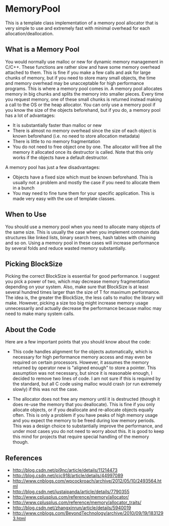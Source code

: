 # MemoryPool

This is a template class implementation of a memory pool allocator that is very simple to use and extremely fast with minimal overhead for each allocation/deallocation.

## What is a Memory Pool

You would normally use malloc or new for dynamic memory management in C/C++. These functions are rather slow and have some memory overhead attached to them. This is fine if you make a few calls and ask for large chunks of memory, but if you need to store many small objects, the time and memory overhead may be unacceptable for high performance programs. This is where a memory pool comes in. A memory pool allocates memory in big chunks and splits the memory into smaller pieces. Every time you request memory, one of these small chunks is returned instead making a call to the OS or the heap allocator. You can only use a memory pool if you know the size of the objects beforehand, but if you do, a memory pool has a lot of advantages:

* It is substantially faster than malloc or new
* There is almost no memory overhead since the size of each object is known beforehand (i.e. no need to store allocation metadata)
* There is little to no memory fragmentation
* You do not need to free object one by one. The allocator will free all the memory it allocated once its destructor is called. Note that this only works if the objects have a default destructor.

A memory pool has just a few disadvantages:

* Objects have a fixed size which must be known beforehand. This is usually not a problem and mostly the case if you need to allocate them in a bunch
* You may need to fine tune them for your specific application. This is made very easy with the use of template classes.

## When to Use

You should use a memory pool when you need to allocate many objects of the same size. This is usually the case when you implement common data structures like linked lists, binary search trees, hash tables with chaining and so on. Using a memory pool in these cases will increase performance by several folds and reduce wasted memory substantially.

## Picking BlockSize
Picking the correct BlockSize is essential for good performance. I suggest you pick a power of two, which may decrease memory fragmentation depending on your system. Also, make sure that BlockSize is at least several hundred times larger than the size of T for maximum performance. The idea is, the greater the BlockSize, the less calls to malloc the library will make. However, picking a size too big might increase memory usage unnecessarily and actually decrease the performance because malloc may need to make many system calls.

## About the Code

Here are a few important points that you should know about the code:

* This code handles alignment for the objects automatically, which is necessary for high performance memory access and may even be required on certain processors. However, it assumes the memory returned by operator new is "aligned enough" to store a pointer. This assumption was not necessary, but since it is reasonable enough, I decided to remove two lines of code. I am not sure if this is required by the standard, but all C code using malloc would crash (or run extremely slowly) if this was not the case.

* The allocator does not free any memory until it is destructed (though it does re-use the memory that you deallocate). This is fine if you only allocate objects, or if you deallocate and re-allocate objects equally often. This is only a problem if you have peaks of high memory usage and you expect the memory to be freed during low memory periods. This was a design choice to substantially improve the performance, and under most cases you do not need to worry about this. It is good to keep this mind for projects that require special handling of the memory though.

## References
* http://blog.csdn.net/pi9nc/article/details/11214473
* http://blog.csdn.net/jcjc918/article/details/44997089
* http://www.cnblogs.com/wpcockroach/archive/2012/05/10/2493564.html
* http://blog.csdn.net/justaipanda/article/details/7790355
*  http://www.cplusplus.com/reference/memory/allocator/
*  http://www.cplusplus.com/reference/memory/allocator_traits/
* http://blog.csdn.net/zhangxinrun/article/details/5940019
* http://www.cnblogs.com/BeyondTechnology/archive/2010/09/19/1831293.html





